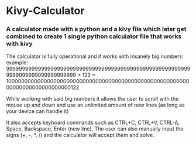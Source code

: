 # Kivy-Calculator

### A calculator made with a python and a kivy file which later get combined to create 1 single python calculator file that works with kivy

The calculator is fully operational and it works with insanely big numbers:
 example: 99999999999999999999999999999999999999999999999999999999999999999999999999999999 + 123
       = 10000000000000000000000000000000000000000000000000000000000000000000000000000122

While working with said big numbers it allows the user to scroll with the mouse up and down and use
 an unlimited amount of new lines (as long as your device can handle it)

It also accepts keyboard commands such as CTRL+C, CTRL+V, CTRL-A, Space, Backspace, Enter (new line). 
 The user can also manually input the signs (+, -, *, /) and the calculator will accept them and solve.
